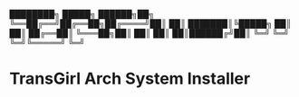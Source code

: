  ████████╗ █████╗  ██████╗██╗
 ╚══██╔══╝██╔══██╗██╔════╝██║
    ██║   ███████║╚█████╗ ██║
    ██║   ██╔══██║ ╚═══██╗██║
    ██║   ██║  ██║██████╔╝██║
    ╚═╝   ╚═╝  ╚═╝╚═════╝ ╚═╝
# TransGirl Arch System Installer
